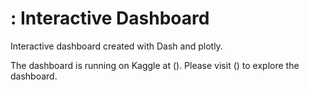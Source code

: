 # <Working Group Title>: Interactive Dashboard
Interactive dashboard created with Dash and plotly.

The dashboard is running on Kaggle at (). Please visit () to explore the dashboard.
